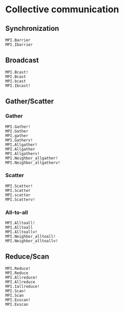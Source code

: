 # Collective communication

## Synchronization

```@docs
MPI.Barrier
MPI.Ibarrier
```

## Broadcast

```@docs
MPI.Bcast!
MPI.Bcast
MPI.bcast
MPI.Ibcast!
```

## Gather/Scatter

### Gather

```@docs
MPI.Gather!
MPI.Gather
MPI.gather
MPI.Gatherv!
MPI.Allgather!
MPI.Allgather
MPI.Allgatherv!
MPI.Neighbor_allgather!
MPI.Neighbor_allgatherv!
```

### Scatter

```@docs
MPI.Scatter!
MPI.Scatter
MPI.scatter
MPI.Scatterv!
```

### All-to-all

```@docs
MPI.Alltoall!
MPI.Alltoall
MPI.Alltoallv!
MPI.Neighbor_alltoall!
MPI.Neighbor_alltoallv!
```

## Reduce/Scan

```@docs
MPI.Reduce!
MPI.Reduce
MPI.Allreduce!
MPI.Allreduce
MPI.Iallreduce!
MPI.Scan!
MPI.Scan
MPI.Exscan!
MPI.Exscan
```
